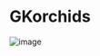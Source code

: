 # GKorchids

![image](https://github.com/user-attachments/assets/cbe0c750-10e3-464a-9a97-8d280ab61d69)
